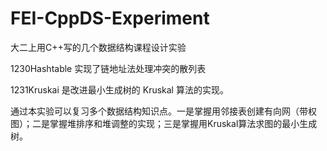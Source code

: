 # FEI-CppDS-Experiment
大二上用C++写的几个数据结构课程设计实验

1230Hashtable 实现了链地址法处理冲突的散列表

1231Kruskai 是改进最小生成树的 Kruskal 算法的实现。

通过本实验可以复习多个数据结构知识点。一是掌握用邻接表创建有向网（带权图）；二是掌握堆排序和堆调整的实现；三是掌握用Kruskal算法求图的最小生成树。
